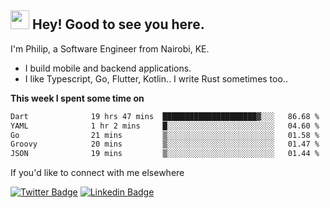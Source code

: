 <h2><img src="https://slackmojis.com/emojis/3643-cool-doge/download" width="30"/> Hey! Good to see you here.</h2>

<p>I'm Philip, a Software Engineer from Nairobi, KE. 

- I build mobile and backend applications.
- I like Typescript, Go, Flutter, Kotlin.. I write Rust sometimes too..</p>

**This week I spent some time on**
<!--START_SECTION:waka-->

```txt
Dart              19 hrs 47 mins  █████████████████████▓░░░   86.68 %
YAML              1 hr 2 mins     █░░░░░░░░░░░░░░░░░░░░░░░░   04.60 %
Go                21 mins         ▒░░░░░░░░░░░░░░░░░░░░░░░░   01.58 %
Groovy            20 mins         ▒░░░░░░░░░░░░░░░░░░░░░░░░   01.47 %
JSON              19 mins         ▒░░░░░░░░░░░░░░░░░░░░░░░░   01.44 %
```

<!--END_SECTION:waka-->

If you'd like to connect with me elsewhere

[![Twitter Badge](https://img.shields.io/badge/-Twitter-1ca0f1?style=flat-square&labelColor=1ca0f1&logo=twitter&logoColor=white&link=https://twitter.com/_diogorodrigues)](https://twitter.com/kimathiphil)  [![Linkedin Badge](https://img.shields.io/badge/-LinkedIn-blue?style=flat-square&logo=Linkedin&logoColor=white&link=https://www.linkedin.com/in/philip-kimathi-2604a9114/)](https://www.linkedin.com/in/philip-kimathi-2604a9114/)

